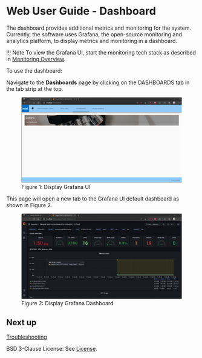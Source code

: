 # Web User Guide - Dashboard
The dashboard provides additional metrics and monitoring for the system.
Currently, the software uses Grafana, the open-source monitoring and analytics platform,
to display metrics and monitoring in a dashboard.

!!! Note
    To view the Grafana UI, start the monitoring tech stack as described in [Monitoring Overview](../monitoring/overview.md#to-run).

To use the dashboard: 

Navigate to the **Dashboards** page by clicking on the DASHBOARDS tab in the tab strip at the top.


<figure class="figure-image">
<img src="..\images\DisplayGrafanaUI.jpg" alt="Figure 1: Display Grafana UI ">
<figcaption>Figure 1: Display Grafana UI</figcaption>
</figure>

This page will open a new tab to the Grafana UI default dashboard as shown in Figure 2.

    
<figure class="figure-image">
<img src="..\images\DisplayGrafanaDashboard.jpg" alt="Figure 2: Display Grafana Dashboard">
<figcaption>Figure 2: Display Grafana Dashboard</figcaption>
</figure>
 
## Next up

[Troubleshooting](./troubleshooting.md)

BSD 3-Clause License: See [License](../LICENSE.md).
